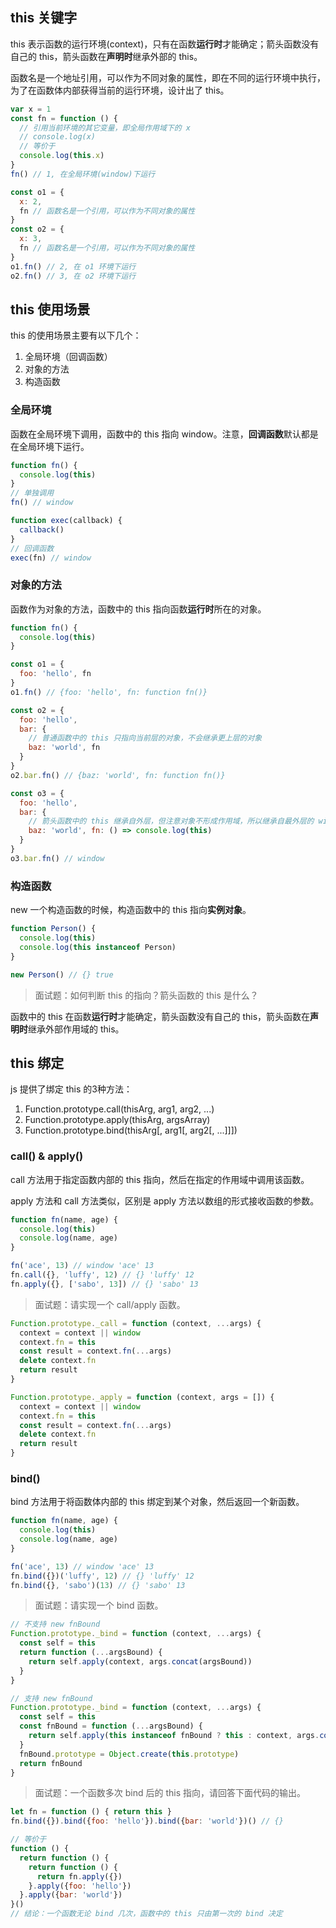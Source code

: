 ## this 关键字

this 表示函数的运行环境(context)，只有在函数**运行时**才能确定；箭头函数没有自己的 this，箭头函数在**声明时**继承外部的 this。

函数名是一个地址引用，可以作为不同对象的属性，即在不同的运行环境中执行，为了在函数体内部获得当前的运行环境，设计出了 this。

```js
var x = 1
const fn = function () {
  // 引用当前环境的其它变量，即全局作用域下的 x
  // console.log(x)
  // 等价于
  console.log(this.x)
}
fn() // 1, 在全局环境(window)下运行

const o1 = {
  x: 2,
  fn // 函数名是一个引用，可以作为不同对象的属性
}
const o2 = {
  x: 3,
  fn // 函数名是一个引用，可以作为不同对象的属性
}
o1.fn() // 2, 在 o1 环境下运行
o2.fn() // 3, 在 o2 环境下运行
```

## this 使用场景

this 的使用场景主要有以下几个：

1. 全局环境（回调函数）
2. 对象的方法
3. 构造函数

### 全局环境

函数在全局环境下调用，函数中的 this 指向 window。注意，**回调函数**默认都是在全局环境下运行。

```js
function fn() {
  console.log(this)
}
// 单独调用
fn() // window

function exec(callback) {
  callback()
}
// 回调函数
exec(fn) // window
```

### 对象的方法

函数作为对象的方法，函数中的 this 指向函数**运行时**所在的对象。

```js
function fn() {
  console.log(this)
}

const o1 = {
  foo: 'hello', fn
}
o1.fn() // {foo: 'hello', fn: function fn()}

const o2 = {
  foo: 'hello',
  bar: {
    // 普通函数中的 this 只指向当前层的对象，不会继承更上层的对象
    baz: 'world', fn
  }
}
o2.bar.fn() // {baz: 'world', fn: function fn()}

const o3 = {
  foo: 'hello',
  bar: {
    // 箭头函数中的 this 继承自外层，但注意对象不形成作用域，所以继承自最外层的 window
    baz: 'world', fn: () => console.log(this)
  }
}
o3.bar.fn() // window
```

### 构造函数

new 一个构造函数的时候，构造函数中的 this 指向**实例对象**。

```js
function Person() {
  console.log(this)
  console.log(this instanceof Person)
}

new Person() // {} true
```

> 面试题：如何判断 this 的指向？箭头函数的 this 是什么？

函数中的 this 在函数**运行时**才能确定，箭头函数没有自己的 this，箭头函数在**声明时**继承外部作用域的 this。

## this 绑定

js 提供了绑定 this 的3种方法：

1. Function.prototype.call(thisArg, arg1, arg2, ...)
2. Function.prototype.apply(thisArg, argsArray)
3. Function.prototype.bind(thisArg[, arg1[, arg2[, ...]]])

### call() & apply()

call 方法用于指定函数内部的 this 指向，然后在指定的作用域中调用该函数。

apply 方法和 call 方法类似，区别是 apply 方法以数组的形式接收函数的参数。

```js
function fn(name, age) {
  console.log(this)
  console.log(name, age)
}

fn('ace', 13) // window 'ace' 13
fn.call({}, 'luffy', 12) // {} 'luffy' 12
fn.apply({}, ['sabo', 13]) // {} 'sabo' 13
```

> 面试题：请实现一个 call/apply 函数。

```js
Function.prototype._call = function (context, ...args) {
  context = context || window
  context.fn = this
  const result = context.fn(...args)
  delete context.fn
  return result
}

Function.prototype._apply = function (context, args = []) {
  context = context || window
  context.fn = this
  const result = context.fn(...args)
  delete context.fn
  return result
}
```

### bind()

bind 方法用于将函数体内部的 this 绑定到某个对象，然后返回一个新函数。

```js
function fn(name, age) {
  console.log(this)
  console.log(name, age)
}

fn('ace', 13) // window 'ace' 13
fn.bind({})('luffy', 12) // {} 'luffy' 12
fn.bind({}, 'sabo')(13) // {} 'sabo' 13
```

> 面试题：请实现一个 bind 函数。

```js
// 不支持 new fnBound
Function.prototype._bind = function (context, ...args) {
  const self = this
  return function (...argsBound) {
    return self.apply(context, args.concat(argsBound))
  }
}

// 支持 new fnBound
Function.prototype._bind = function (context, ...args) {
  const self = this
  const fnBound = function (...argsBound) {
    return self.apply(this instanceof fnBound ? this : context, args.concat(argsBound))
  }
  fnBound.prototype = Object.create(this.prototype)
  return fnBound
}
```

> 面试题：一个函数多次 bind 后的 this 指向，请回答下面代码的输出。

```js
let fn = function () { return this }
fn.bind({}).bind({foo: 'hello'}).bind({bar: 'world'})() // {}

// 等价于
function () {
  return function () {
    return function () {
      return fn.apply({})
    }.apply({foo: 'hello'})
  }.apply({bar: 'world'})
}()
// 结论：一个函数无论 bind 几次，函数中的 this 只由第一次的 bind 决定
```